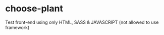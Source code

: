 # choose-plant
Test front-end using only HTML, SASS &amp; JAVASCRIPT (not allowed to use framework)
